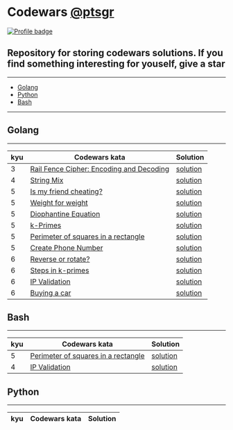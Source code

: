 # Codewars [@ptsgr](https://www.codewars.com/users/ptsgr)

[![Profile badge](https://www.codewars.com/users/ptsgr/badges/large)](https://www.codewars.com/users/ptsgr)

## Repository for storing codewars solutions. If you find something interesting for youself, **give a star**

____

* [Golang](#golang)
* [Python](#python)
* [Bash](#bash)

____

## Golang

____

| kyu | Codewars kata | Solution |
| --- | --- | --- |
| 3 | [Rail Fence Cipher: Encoding and Decoding](https://www.codewars.com/kata/58c5577d61aefcf3ff000081) | [solution](https://github.com/ptsgr/codewars/tree/main/pkg/rail_fence_cipher) |
| 4 | [String Mix](https://www.codewars.com/kata/5629db57620258aa9d000014) | [solution](https://github.com/ptsgr/codewars/tree/main/pkg/strings_mix) |
| 5 | [Is my friend cheating?](https://www.codewars.com/kata/5547cc7dcad755e480000004) | [solution](https://github.com/ptsgr/codewars/tree/main/pkg/is_my_friend_cheating) |
| 5 | [Weight for weight](https://www.codewars.com/kata/55c6126177c9441a570000cc) | [solution](https://github.com/ptsgr/codewars/tree/main/pkg/weight_for_weight) |
| 5 | [Diophantine Equation](https://www.codewars.com/kata/554f76dca89983cc400000bb) | [solution](https://github.com/ptsgr/codewars/tree/main/pkg/doiphantine_equation) |
| 5 | [k-Primes](https://www.codewars.com/kata/5726f813c8dcebf5ed000a6b) | [solution](https://github.com/ptsgr/codewars/tree/main/pkg/k-primes) |
| 5 | [Perimeter of squares in a rectangle](https://www.codewars.com/kata/559a28007caad2ac4e000083) | [solution](https://github.com/ptsgr/codewars/tree/main/pkg/perimeter_of_squares_in_a_rectangle) |
| 5 | [Create Phone Number](https://www.codewars.com/kata/525f50e3b73515a6db000b83) | [solution](https://github.com/ptsgr/codewars/tree/main/pkg/create_phone_number) |
| 6 | [Reverse or rotate?](https://www.codewars.com/kata/56b5afb4ed1f6d5fb0000991) | [solution](https://github.com/ptsgr/codewars/tree/main/pkg/reverse_or_rotate) |
| 6 | [Steps in k-primes](https://www.codewars.com/kata/5a48948e145c46820b00002f) | [solution](https://github.com/ptsgr/codewars/tree/main/pkg/steps_in_k-primes) |
| 6 | [IP Validation](https://www.codewars.com/kata/515decfd9dcfc23bb6000006) | [solution](https://github.com/ptsgr/codewars/tree/main/pkg/ip_validation) |
| 6 | [Buying a car](https://www.codewars.com/kata/554a44516729e4d80b000012) | [solution](https://github.com/ptsgr/codewars/tree/main/pkg/buying_a_car) |

## Bash

____

| kyu | Codewars kata | Solution |
| --- | --- | --- |
| 5 | [Perimeter of squares in a rectangle](https://www.codewars.com/kata/559a28007caad2ac4e000083) | [solution](https://github.com/ptsgr/codewars/blob/main/bash/Perimeter%20of%20squares%20in%20a%20rectangle) |
| 4 | [IP Validation](https://www.codewars.com/kata/515decfd9dcfc23bb6000006) | [solution](https://github.com/ptsgr/codewars/blob/main/bash/IP%20Validation) |

## Python

____

| kyu | Codewars kata | Solution |
| --- | --- | --- |
